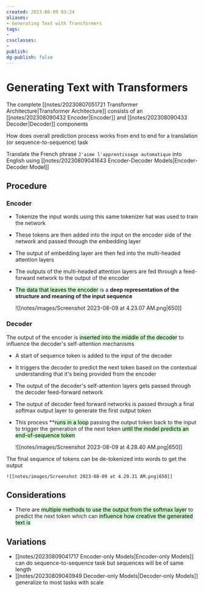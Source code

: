 ```yaml
---
created: 2023-08-09 03:24
aliases: 
- Generating Text with Transformers
tags:
- 
cssclasses:
- 
publish:
dg-publish: false
---
```


<!--
tags: 
-->

<!--internal
parent:: [[]]
child:: [[]]
related:: [[]]
-->

<!--external
- [ ] []()
-->
# Generating Text with Transformers

The complete [[notes/20230807051721 Transformer Architecture|Transformer Architecture]] consists of an [[notes/202308090432 Encoder|Encoder]] and [[notes/202308090433 Decoder|Decoder]] components

How does overall prediction process works from end to end for a translation (or sequence-to-sequence) task

Translate the French phrase `J'aime l'apprentissage automatique` into English using [[notes/20230809041643 Encoder-Decoder Models|Encoder-Decoder Model]]
## Procedure

### Encoder

- Tokenize the input words using this same tokenizer hat was used to train the network
- These tokens are then added into the input on the encoder side of the network and passed through the embedding layer 
- The output of embedding layer are then fed into the multi-headed attention layers
- The outputs of the multi-headed attention layers are fed through a feed-forward network to the output of the encoder
- <mark style="background: #BBFABBA6;">The data that leaves the encoder</mark> is a **deep representation of the structure and meaning of the input sequence**

	![[notes/images/Screenshot 2023-08-09 at 4.23.07 AM.png|650]]

### Decoder

The output of the encoder is <mark style="background: #BBFABBA6;">inserted into the middle of the decoder</mark> to influence the decoder's self-attention mechanisms

- A start of sequence token is added to the input of the decoder
- It triggers the decoder to predict the next token based on the contextual understanding that it's being provided from the encoder
- The output of the decoder's self-attention layers gets passed through the decoder feed-forward network
- The output of decoder feed forward networks is passed through a final softmax output layer to generate the first output token
- This process **<mark style="background: #BBFABBA6;">runs in a loop</mark> passing the output token back to the input to trigger the generation of the next token <mark style="background: #BBFABBA6;">until the model predicts an end-of-sequence token</mark>

	![[notes/images/Screenshot 2023-08-09 at 4.28.40 AM.png|650]]

The final sequence of tokens can be de-tokenized into words to get the output

	![[notes/images/Screenshot 2023-08-09 at 4.29.31 AM.png|650]]
## Considerations

- There are <mark style="background: #BBFABBA6;">multiple methods to use the output from the softmax layer</mark> to predict the next token which can <mark style="background: #BBFABBA6;">influence how creative the generated text is</mark>
## Variations

- [[notes/20230809041717 Encoder-only Models|Encoder-only Models]] can do sequence-to-sequence task but sequences will be of same length
- [[notes/20230809040949 Decoder-only Models|Decoder-only Models]] generalize to most tasks with scale
